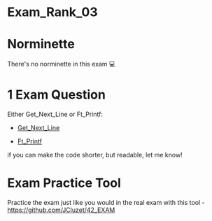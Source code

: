 # Exam_Rank_03
# Norminette

There's no norminette in this exam 💻

# 1 Exam Question

Either Get_Next_Line or Ft_Printf:

- [Get_Next_Line](https://github.com/pasqualerossi/42-School-Exam-Rank-03/tree/main/get_next_line)

- [Ft_Printf](https://github.com/pasqualerossi/42-School-Exam-Rank-03/tree/main/ft_printf) 

if you can make the code shorter, but readable, let me know!

# Exam Practice Tool

Practice the exam just like you would in the real exam with this tool - https://github.com/JCluzet/42_EXAM
